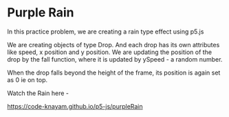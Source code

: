 # Purple Rain

In this practice problem, we are creating a rain type effect using p5.js

We are creating objects of type Drop. And each drop has its own attributes like speed, x position and y position.
We are updating the position of the drop by the fall function, where it is updated by ySpeed - a random number.

When the drop falls beyond the height of the frame, its position is again set as 0 ie on top.

Watch the Rain here -

https://code-knayam.github.io/p5-js/purpleRain
